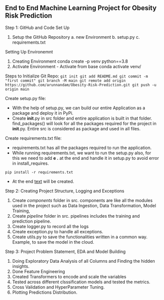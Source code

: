 ## End to End Machine Learning Project for Obesity Risk Prediction

Step 1: GitHub and Code Set Up

1. Setup the GitHub Repository
    a. new Environment
    b. setup.py
    c. requirements.txt

Setting Up Environemnt
1. Creating Environment 
    conda create -p venv python==3.8
2. Activate Environment - Activate from base
    conda activate venv/

Steps to Initialize Git Repo:
    ```
    git init
    git add README.md
    git commit -m "first commit"
    git branch -M main
    git remote add origin https://github.com/arunnandam/Obesity-Risk-Prediction.git
    git push -u origin main
    ```

Create setup.py file:
- With the help of setup.py, we can build our entire Application as a package and deploy it in PyPi.
- Create __init__.py in src folder and entire application is built in that folder. find_packages() will look for all the packages required for the project in __init__.py. Entire src is considered as package and used in all files.

Create requirements.txt file:
- requirements.txt has all the packages required to run the application.
- While running requirements.txt, we want to run the setup.py also, for this we need to add <strong>e .</strong> at the end and handle it in setup.py to avoid error in install_requires.
```
pip install -r requirements.txt
```

- At the end [text](Obesity_Risk_Prediction.egg-info) will be created.

Step 2: Creating Project Structure, Logging and Exceptions

1. Create <i>components</i> folder in src. components are like all the modules used in the project such as Data Ingestion, Data Transformation, Model Training, 
2. Create <i>pipeline</i> folder in src. pipelines includes the training and prediction pipeline.
3. Create logger.py to record all the logs
4. Create exception.py to handle all exceptions.
5. Create utils.py to save the functionalities written in a common way. Example, to save the model in the cloud.

Step 3: Project Problem Statement, EDA and Model Building

1. Doing Exploratory Data Analysis of all Columns and Finding the hidden insights.
2. Done Feature Engineering 
3. Created Transformers to encode and scale the variables
4. Tested across different clsssification models and tested the metrics.
5. Cross Validation and HyperParameter Tuning.
6. Plotting Predictions Distribution.